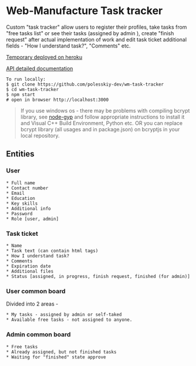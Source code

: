 # Web-Manufacture Task tracker

Custom "task tracker" allow users to register their profiles, take tasks from "free tasks list" or see their tasks (assigned by admin ), create "finish request" after actual implementation of work and edit task ticket additional fields - "How I understand task?", "Comments" etc.

[Temporary deployed on heroku](https://wm-task-tracker.herokuapp.com/)

[API detailed documentation](https://wm-task-tracker.herokuapp.com/doc)

    To run locally:
    $ git clone https://github.com/polesskiy-dev/wm-task-tracker
    $ cd wm-task-tracker
    $ npm start
    # open in browser http://localhost:3000
    
> If you use windows os - there may be problems with compiling bcrypt library, 
see [node-gyp](https://github.com/nodejs/node-gyp) and follow appropriate instructions to install it and Visual C++ Build Environment, Python etc.
OR you can replace bcrypt library (all usages and in package.json) on bcryptjs in your local repository.

## Entities

### User

    * Full name
    * Contact number
    * Email
    * Education
    * Key skills
    * Additional info
    * Password
    * Role [user, admin]
    
### Task ticket

    * Name
    * Task text (can contain html tags)
    * How I understand task?
    * Comments
    * Expiration date
    * Additional files
    * Status [assigned, in progress, finish request, finished (for admin)]
    
### User common board

Divided into 2 areas - 
    
    * My tasks - assigned by admin or self-taked
    * Available free tasks - not assigned to anyone.
    
### Admin common board

    * Free tasks
    * Already assigned, but not finished tasks
    * Waiting for "finished" state approve
     
     
    
